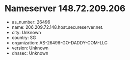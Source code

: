 # Nameserver 148.72.209.206

* as_number: 26496
* name: 206.209.72.148.host.secureserver.net.
* city: Unknown
* country: SG
* organization: AS-26496-GO-DADDY-COM-LLC
* version: Unknown
* dnssec: Unknown

